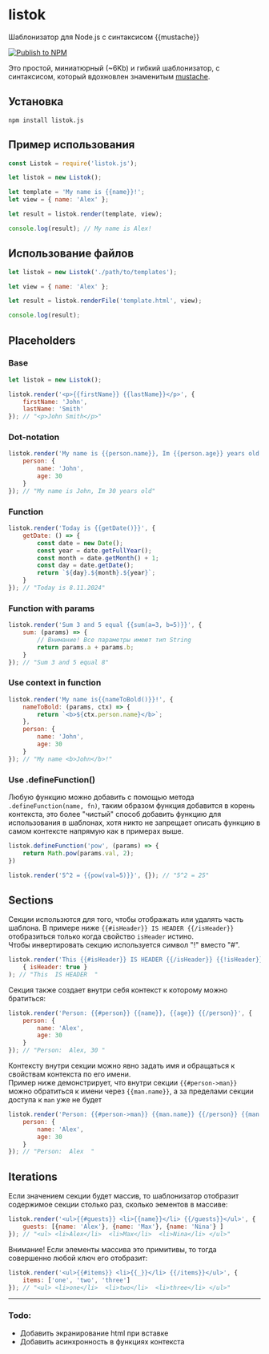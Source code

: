 # listok

Шаблонизатор для Node.js с синтаксисом {{mustache}}

[![Publish to NPM](https://github.com/redspirit/listok/actions/workflows/publish.yml/badge.svg)](https://github.com/redspirit/listok/actions/workflows/publish.yml)

Это простой, миниатюрный (~6Kb) и гибкий шаблонизатор, с синтаксисом, который вдохновлен знаменитым [mustache](https://www.npmjs.com/package/mustache).

## Установка
```shell
npm install listok.js
```

## Пример использования
```js
const Listok = require('listok.js');

let listok = new Listok();

let template = 'My name is {{name}}!';
let view = { name: 'Alex' };

let result = listok.render(template, view);

console.log(result); // My name is Alex!
```

## Использование файлов
```js
let listok = new Listok('./path/to/templates');

let view = { name: 'Alex' };

let result = listok.renderFile('template.html', view);

console.log(result);
```

## Placeholders

### Base
```js
let listok = new Listok();

listok.render('<p>{{firstName}} {{lastName}}</p>', {
    firstName: 'John',
    lastName: 'Smith'
}); // "<p>John Smith</p>"
```
### Dot-notation
```js
listok.render('My name is {{person.name}}, Im {{person.age}} years old', {
    person: {
        name: 'John',
        age: 30
    }
}); // "My name is John, Im 30 years old"
```

### Function
```js
listok.render('Today is {{getDate()}}', {
    getDate: () => {
        const date = new Date();
        const year = date.getFullYear();
        const month = date.getMonth() + 1;
        const day = date.getDate();
        return `${day}.${month}.${year}`;
    }
}); // "Today is 8.11.2024"
```

### Function with params
```js
listok.render('Sum 3 and 5 equal {{sum(a=3, b=5)}}', {
    sum: (params) => {
        // Внимание! Все параметры имеют тип String
        return params.a + params.b;
    }
}); // "Sum 3 and 5 equal 8"
```

### Use context in function
```js
listok.render('My name is{{nameToBold()}}!', {
    nameToBold: (params, ctx) => {
        return `<b>${ctx.person.name}</b>`;
    },
    person: {
        name: 'John',
        age: 30
    }
}); // "My name <b>John</b>!"
```

### Use .defineFunction()
Любую функцию можно добавить с помощью метода `.defineFunction(name, fn)`, таким образом функция добавится в корень контекста, это более "чистый" способ добавить функцию для использования в шаблонах, хотя никто не запрещает описать функцию в самом контексте напрямую как в примерах выше.

```js
listok.defineFunction('pow', (params) => {
    return Math.pow(params.val, 2);
})

listok.render('5^2 = {{pow(val=5)}}', {}); // "5^2 = 25"
```

## Sections
Секции использются для того, чтобы отображать или удалять часть шаблона. 
В примере ниже `{{#isHeader}} IS HEADER {{/isHeader}}` отобразиться только когда свойство `isHeader` истино.  
Чтобы инвертировать секцию используется символ "!" вместо "#".
```js
listok.render('This {{#isHeader}} IS HEADER {{/isHeader}} {{!isHeader}} NOT HEADER {{/isHeader}}', 
    { isHeader: true }
); // "This  IS HEADER  "
```

Секция также создает внутри себя контекст к которому можно братиться:
```js
listok.render('Person: {{#person}} {{name}}, {{age}} {{/person}}', {
    person: {
        name: 'Alex',
        age: 30
    }
}); // "Person:  Alex, 30 "
```

Контексту внутри секции можно явно задать имя и обращаться к свойствам контекста по его имени.  
Пример ниже демонстрирует, что внутри секции `{{#person->man}}` можно обратиться к имени через `{{man.name}}`, 
а за пределами секции доступа к `man` уже не будет
```js
listok.render('Person: {{#person->man}} {{man.name}} {{/person}} {{man.age}}', {
    person: {
        name: 'Alex',
        age: 30
    }
}); // "Person:  Alex  "
```

## Iterations
Если значением секции будет массив, то шаблонизатор отобразит содержимое секции столько раз, сколько эементов в массиве:
```js
listok.render('<ul>{{#guests}} <li>{{name}}</li> {{/guests}}</ul>', {
    guests: [{name: 'Alex'}, {name: 'Max'}, {name: 'Nina'} ]
}); // "<ul> <li>Alex</li>  <li>Max</li>  <li>Nina</li> </ul>"
```

Внимание! Если элементы массива это примитивы, то тогда совершенно любой ключ его отобразит:
```js
listok.render('<ul>{{#items}} <li>{{_}}</li> {{/items}}</ul>', {
    items: ['one', 'two', 'three']
}); // "<ul> <li>one</li>  <li>two</li>  <li>three</li> </ul>"
```

---

### Todo:
- Добавить экранирование html при вставке
- Добавить асинхронность в функциях контекста
